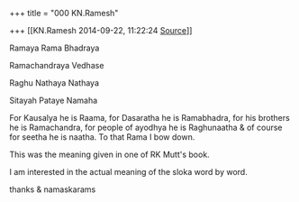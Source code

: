 +++
title = "000 KN.Ramesh"

+++
[[KN.Ramesh	2014-09-22, 11:22:24 [Source](https://groups.google.com/g/samskrita/c/Dr7tPuxvn_U)]]



Ramaya Rama Bhadraya

Ramachandraya Vedhase

Raghu Nathaya Nathaya

Sitayah Pataye Namaha



For Kausalya he is Raama, for Dasaratha he is Ramabhadra, for his brothers he is Ramachandra, for people of ayodhya he is Raghunaatha & of course for seetha he is naatha. To that Rama I bow down.

This was the meaning given in one of RK Mutt's book.

  

I am interested in the actual meaning of the sloka word by word.

  

thanks & namaskarams

